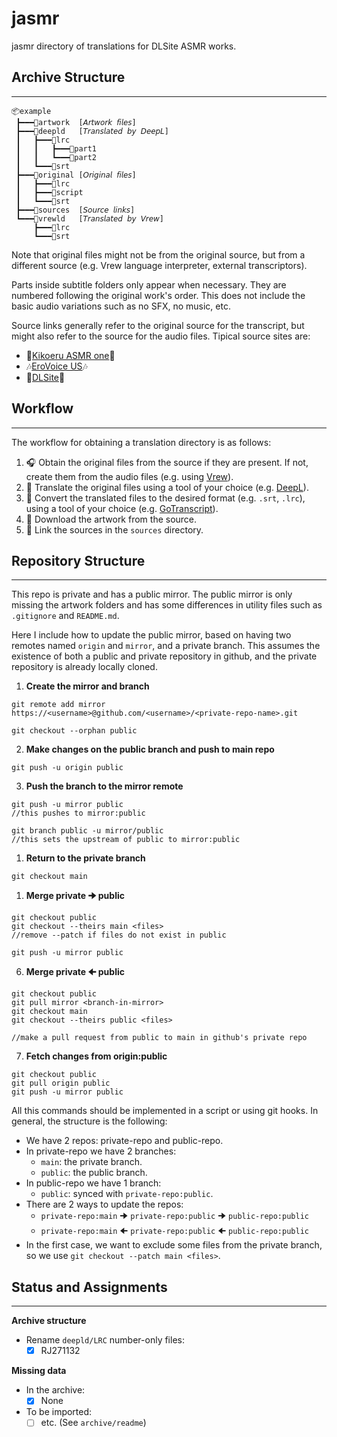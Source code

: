 # jasmr
jasmr directory of translations for DLSite ASMR works.

## Archive Structure
---
```
📦example
 ┣━━━📂artwork  [𝘈𝘳𝘵𝘸𝘰𝘳𝘬 𝘧𝘪𝘭𝘦𝘴]
 ┣━━━📂deepld   [𝘛𝘳𝘢𝘯𝘴𝘭𝘢𝘵𝘦𝘥 𝘣𝘺 𝘋𝘦𝘦𝘱𝘓]
 ┃   ┣━━━📂lrc
 ┃   ┃   ┣━━━📂part1
 ┃   ┃   ┗━━━📂part2
 ┃   ┗━━━📂srt
 ┣━━━📂original [𝘖𝘳𝘪𝘨𝘪𝘯𝘢𝘭 𝘧𝘪𝘭𝘦𝘴]
 ┃   ┣━━━📂lrc
 ┃   ┣━━━📂script
 ┃   ┗━━━📂srt
 ┣━━━📂sources  [𝘚𝘰𝘶𝘳𝘤𝘦 𝘭𝘪𝘯𝘬𝘴]
 ┗━━━📂vrewld   [𝘛𝘳𝘢𝘯𝘴𝘭𝘢𝘵𝘦𝘥 𝘣𝘺 𝘝𝘳𝘦𝘸]
     ┣━━━📂lrc
     ┗━━━📂srt
```
Note that original files might not be from the original source, but from a different source (e.g. Vrew language interpreter, external transcriptors).

Parts inside subtitle folders only appear when necessary.
They are numbered following the original work's order.
This does not include the basic audio variations such as no SFX, no music, etc.

Source links generally refer to the original source for the transcript, but might also refer to the source for the audio files.
Tipical source sites are:
- 💞[Kikoeru ASMR one](https://www.asmr.one/works)💞
- 🎶[EroVoice US](https://dl.erovoice.us/)🎶
- 🌺[DLSite](https://www.dlsite.com/)🌺

## Workflow
---
The workflow for obtaining a translation directory is as follows:
1. 🎧 Obtain the original files from the source if they are present. If not, create them from the audio files (e.g. using [Vrew](https://vrew.voyagerx.com/)).
2. 💬 Translate the original files using a tool of your choice (e.g. [DeepL](https://www.deepl.com/translator)).
3. 📝 Convert the translated files to the desired format (e.g. `.srt`, `.lrc`), using a tool of your choice (e.g. [GoTranscript](https://gotranscript.com/subtitle-converter)).
4. 🎨 Download the artwork from the source.
5. 🔖 Link the sources in the `sources` directory.

## Repository Structure
---
This repo is private and has a public mirror.
The public mirror is only missing the artwork folders and has some differences in utility files such as `.gitignore` and `README.md`.

Here I include how to update the public mirror, based on having two remotes named `origin` and `mirror`, and a private branch.
This assumes the existence of both a public and private repository in github, and the private repository is already locally cloned.

1. **Create the mirror and branch** 
```
git remote add mirror https://<username>@github.com/<username>/<private-repo-name>.git

git checkout --orphan public
```
2. **Make changes on the public branch and push to main repo**
```
git push -u origin public
```
3. **Push the branch to the mirror remote**
```
git push -u mirror public
//this pushes to mirror:public

git branch public -u mirror/public
//this sets the upstream of public to mirror:public
```
1. **Return to the private branch**
```
git checkout main
```
1. **Merge private 🠊 public**
```
git checkout public
git checkout --theirs main <files> 
//remove --patch if files do not exist in public

git push -u mirror public
```
6. **Merge private 🠈 public**
```
git checkout public
git pull mirror <branch-in-mirror>
git checkout main
git checkout --theirs public <files>

//make a pull request from public to main in github's private repo
```
7. **Fetch changes from origin:public**
```
git checkout public
git pull origin public
git push -u mirror public
```
All this commands should be implemented in a script or using git hooks.
In general, the structure is the following:
* We have 2 repos: private-repo and public-repo.
* In private-repo we have 2 branches:
    * `main`: the private branch.
    * `public`: the public branch.
* In public-repo we have 1 branch:
    * `public`: synced with `private-repo:public`.
* There are 2 ways to update the repos:
    * `private-repo:main` 🠊 `private-repo:public` 🠊 `public-repo:public`
    * `private-repo:main` 🠈 `private-repo:public` 🠈 `public-repo:public`
* In the first case, we want to exclude some files from the private branch, so we use `git checkout --patch main <files>`.

## Status and Assignments
---
**Archive structure**
* Rename `deepld/LRC` number-only files:
    - [x] RJ271132

**Missing data**
* In the archive:
    - [x] None
* To be imported:
    - [ ] etc. (See `archive/readme`)
